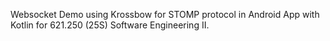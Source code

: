 Websocket Demo using Krossbow for STOMP protocol in Android App with Kotlin for 621.250 (25S) Software Engineering II. 
